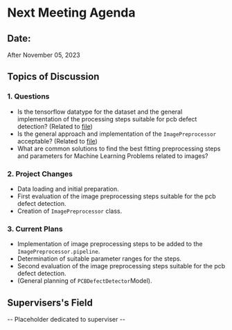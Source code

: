# Next Meeting Agenda

## Date:
After November 05, 2023

## Topics of Discussion

### 1. Questions
- Is the tensorflow datatype for the dataset and the general implementation of the processing steps suitable for pcb defect detection? (Related to [file](./python_code/image_preprocessing/notebooks/image_preprocessing_evaluation.ipynb))
- Is the general approach and implementation of the `ImagePreprocessor` acceptable? (Related to  [file](./python_code/image_preprocessing/tests/image_preprocessing_test.py))
- What are common solutions to find the best fitting preprocessing steps and parameters for Machine Learning Problems related to images?

### 2. Project Changes
- Data loading and initial preparation.
- First evaluation of the image preprocessing steps suitable for the pcb defect detection.
- Creation of `ImagePreprocessor` class.

### 3. Current Plans
- Implementation of image preprocessing steps to be added to the `ImagePreprocessor.pipeline`.
- Determination of suitable parameter ranges for the steps.
- Second evaluation of the image preprocessing steps suitable for the pcb defect detection.
- (General planning of `PCBDefectDetector`Model).

## Supervisers's Field
-- Placeholder dedicated to superviser --

